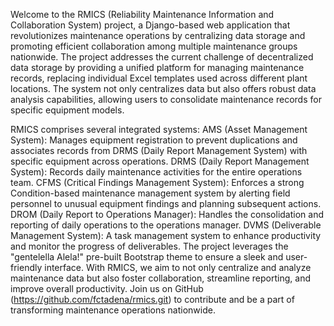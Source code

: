 Welcome to the RMICS (Reliability Maintenance Information and Collaboration System) project, a Django-based web application that revolutionizes maintenance operations by centralizing data storage and promoting efficient collaboration among multiple maintenance groups nationwide. The project addresses the current challenge of decentralized data storage by providing a unified platform for managing maintenance records, replacing individual Excel templates used across different plant locations. The system not only centralizes data but also offers robust data analysis capabilities, allowing users to consolidate maintenance records for specific equipment models.

RMICS comprises several integrated systems:
AMS (Asset Management System): Manages equipment registration to prevent duplications and associates records from DRMS (Daily Report Management System) with specific equipment across operations.
DRMS (Daily Report Management System): Records daily maintenance activities for the entire operations team.
CFMS (Critical Findings Management System): Enforces a strong Condition-based maintenance management system by alerting field personnel to unusual equipment findings and planning subsequent actions.
DROM (Daily Report to Operations Manager): Handles the consolidation and reporting of daily operations to the operations manager.
DVMS (Deliverable Management System): A task management system to enhance productivity and monitor the progress of deliverables.
The project leverages the "gentelella Alela!" pre-built Bootstrap theme to ensure a sleek and user-friendly interface. With RMICS, we aim to not only centralize and analyze maintenance data but also foster collaboration, streamline reporting, and improve overall productivity. Join us on GitHub (https://github.com/fctadena/rmics.git) to contribute and be a part of transforming maintenance operations nationwide.
